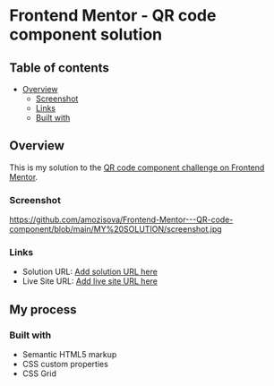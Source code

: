 # Frontend Mentor - QR code component solution
## Table of contents

- [Overview](#overview)
  - [Screenshot](#screenshot)
  - [Links](#links)
  - [Built with](#built-with)
 
 
## Overview
This is my solution to the [QR code component challenge on Frontend Mentor](https://www.frontendmentor.io/challenges/qr-code-component-iux_sIO_H). 


### Screenshot
https://github.com/amozisova/Frontend-Mentor---QR-code-component/blob/main/MY%20SOLUTION/screenshot.jpg

### Links

- Solution URL: [Add solution URL here](https://your-solution-url.com)
- Live Site URL: [Add live site URL here](https://your-live-site-url.com)

## My process

### Built with
- Semantic HTML5 markup
- CSS custom properties
- CSS Grid
